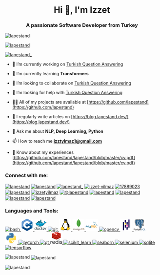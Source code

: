 <h1 align="center">Hi 👋, I'm Izzet</h1>
<h3 align="center">A passionate Software Developer from Turkey</h3>

<p align="left"> <img src="https://komarev.com/ghpvc/?username=lapestand&label=Profile%20views&color=0e75b6&style=flat" alt="lapestand" /> </p>

<p align="left"> <a href="https://github.com/ryo-ma/github-profile-trophy"><img src="https://github-profile-trophy.vercel.app/?username=lapestand" alt="lapestand" /></a> </p>

<p align="left"> <a href="https://twitter.com/lapestand_" target="blank"><img src="https://img.shields.io/twitter/follow/lapestand_?logo=twitter&style=for-the-badge" alt="lapestand_" /></a> </p>

- 🔭 I’m currently working on [Turkish Question Answering](https://github.com/lapestand/tqa)

- 🌱 I’m currently learning **Transformers**

- 👯 I’m looking to collaborate on [Turkish Question Answering](https://github.com/lapestand/tqa)

- 🤝 I’m looking for help with [Turkish Question Answering](https://github.com/lapestand/tqa)

- 👨‍💻 All of my projects are available at [https://github.com/lapestand](https://github.com/lapestand)

- 📝 I regularly write articles on [https://blog.lapestand.dev/](https://blog.lapestand.dev/)

- 💬 Ask me about **NLP, Deep Learning, Python**

- 📫 How to reach me **izztylmaz1@gmail.com**

- 📄 Know about my experiences [https://github.com/lapestand/lapestand/blob/master/cv.pdf](https://github.com/lapestand/lapestand/blob/master/cv.pdf)

<h3 align="left">Connect with me:</h3>
<p align="left">
<a href="https://codepen.io/lapestand" target="blank"><img align="center" src="https://raw.githubusercontent.com/rahuldkjain/github-profile-readme-generator/master/src/images/icons/Social/codepen.svg" alt="lapestand" height="30" width="40" /></a>
<a href="https://dev.to/lapestand" target="blank"><img align="center" src="https://raw.githubusercontent.com/rahuldkjain/github-profile-readme-generator/master/src/images/icons/Social/devto.svg" alt="lapestand" height="30" width="40" /></a>
<a href="https://twitter.com/lapestand_" target="blank"><img align="center" src="https://raw.githubusercontent.com/rahuldkjain/github-profile-readme-generator/master/src/images/icons/Social/twitter.svg" alt="lapestand_" height="30" width="40" /></a>
<a href="https://linkedin.com/in/izzet-yilmaz" target="blank"><img align="center" src="https://raw.githubusercontent.com/rahuldkjain/github-profile-readme-generator/master/src/images/icons/Social/linked-in-alt.svg" alt="izzet-yilmaz" height="30" width="40" /></a>
<a href="https://stackoverflow.com/users/17889023" target="blank"><img align="center" src="https://raw.githubusercontent.com/rahuldkjain/github-profile-readme-generator/master/src/images/icons/Social/stack-overflow.svg" alt="17889023" height="30" width="40" /></a>
<a href="https://codesandbox.com/lapestand" target="blank"><img align="center" src="https://raw.githubusercontent.com/rahuldkjain/github-profile-readme-generator/master/src/images/icons/Social/codesandbox.svg" alt="lapestand" height="30" width="40" /></a>
<a href="https://kaggle.com/izzetyilmaz" target="blank"><img align="center" src="https://raw.githubusercontent.com/rahuldkjain/github-profile-readme-generator/master/src/images/icons/Social/kaggle.svg" alt="izzetyilmaz" height="30" width="40" /></a>
<a href="https://medium.com/@lapestand" target="blank"><img align="center" src="https://raw.githubusercontent.com/rahuldkjain/github-profile-readme-generator/master/src/images/icons/Social/medium.svg" alt="@lapestand" height="30" width="40" /></a>
<a href="https://www.codechef.com/users/lapestand" target="blank"><img align="center" src="https://cdn.jsdelivr.net/npm/simple-icons@3.1.0/icons/codechef.svg" alt="lapestand" height="30" width="40" /></a>
<a href="https://www.hackerrank.com/lapestand" target="blank"><img align="center" src="https://raw.githubusercontent.com/rahuldkjain/github-profile-readme-generator/master/src/images/icons/Social/hackerrank.svg" alt="lapestand" height="30" width="40" /></a>
<a href="https://codeforces.com/profile/lapestand" target="blank"><img align="center" src="https://raw.githubusercontent.com/rahuldkjain/github-profile-readme-generator/master/src/images/icons/Social/codeforces.svg" alt="lapestand" height="30" width="40" /></a>
<a href="https://www.leetcode.com/lapestand" target="blank"><img align="center" src="https://raw.githubusercontent.com/rahuldkjain/github-profile-readme-generator/master/src/images/icons/Social/leet-code.svg" alt="lapestand" height="30" width="40" /></a>
</p>

<h3 align="left">Languages and Tools:</h3>
<p align="left"> <a href="https://www.gnu.org/software/bash/" target="_blank" rel="noreferrer"> <img src="https://www.vectorlogo.zone/logos/gnu_bash/gnu_bash-icon.svg" alt="bash" width="40" height="40"/> </a> <a href="https://www.w3schools.com/cpp/" target="_blank" rel="noreferrer"> <img src="https://raw.githubusercontent.com/devicons/devicon/master/icons/cplusplus/cplusplus-original.svg" alt="cplusplus" width="40" height="40"/> </a> <a href="https://www.docker.com/" target="_blank" rel="noreferrer"> <img src="https://raw.githubusercontent.com/devicons/devicon/master/icons/docker/docker-original-wordmark.svg" alt="docker" width="40" height="40"/> </a> <a href="https://git-scm.com/" target="_blank" rel="noreferrer"> <img src="https://www.vectorlogo.zone/logos/git-scm/git-scm-icon.svg" alt="git" width="40" height="40"/> </a> <a href="https://www.linux.org/" target="_blank" rel="noreferrer"> <img src="https://raw.githubusercontent.com/devicons/devicon/master/icons/linux/linux-original.svg" alt="linux" width="40" height="40"/> </a> <a href="https://www.mongodb.com/" target="_blank" rel="noreferrer"> <img src="https://raw.githubusercontent.com/devicons/devicon/master/icons/mongodb/mongodb-original-wordmark.svg" alt="mongodb" width="40" height="40"/> </a> <a href="https://www.mysql.com/" target="_blank" rel="noreferrer"> <img src="https://raw.githubusercontent.com/devicons/devicon/master/icons/mysql/mysql-original-wordmark.svg" alt="mysql" width="40" height="40"/> </a> <a href="https://opencv.org/" target="_blank" rel="noreferrer"> <img src="https://www.vectorlogo.zone/logos/opencv/opencv-icon.svg" alt="opencv" width="40" height="40"/> </a> <a href="https://pandas.pydata.org/" target="_blank" rel="noreferrer"> <img src="https://raw.githubusercontent.com/devicons/devicon/2ae2a900d2f041da66e950e4d48052658d850630/icons/pandas/pandas-original.svg" alt="pandas" width="40" height="40"/> </a> <a href="https://www.postgresql.org" target="_blank" rel="noreferrer"> <img src="https://raw.githubusercontent.com/devicons/devicon/master/icons/postgresql/postgresql-original-wordmark.svg" alt="postgresql" width="40" height="40"/> </a> <a href="https://www.python.org" target="_blank" rel="noreferrer"> <img src="https://raw.githubusercontent.com/devicons/devicon/master/icons/python/python-original.svg" alt="python" width="40" height="40"/> </a> <a href="https://pytorch.org/" target="_blank" rel="noreferrer"> <img src="https://www.vectorlogo.zone/logos/pytorch/pytorch-icon.svg" alt="pytorch" width="40" height="40"/> </a> <a href="https://www.qt.io/" target="_blank" rel="noreferrer"> <img src="https://upload.wikimedia.org/wikipedia/commons/0/0b/Qt_logo_2016.svg" alt="qt" width="40" height="40"/> </a> <a href="https://redis.io" target="_blank" rel="noreferrer"> <img src="https://raw.githubusercontent.com/devicons/devicon/master/icons/redis/redis-original-wordmark.svg" alt="redis" width="40" height="40"/> </a> <a href="https://scikit-learn.org/" target="_blank" rel="noreferrer"> <img src="https://upload.wikimedia.org/wikipedia/commons/0/05/Scikit_learn_logo_small.svg" alt="scikit_learn" width="40" height="40"/> </a> <a href="https://seaborn.pydata.org/" target="_blank" rel="noreferrer"> <img src="https://seaborn.pydata.org/_images/logo-mark-lightbg.svg" alt="seaborn" width="40" height="40"/> </a> <a href="https://www.selenium.dev" target="_blank" rel="noreferrer"> <img src="https://raw.githubusercontent.com/detain/svg-logos/780f25886640cef088af994181646db2f6b1a3f8/svg/selenium-logo.svg" alt="selenium" width="40" height="40"/> </a> <a href="https://www.sqlite.org/" target="_blank" rel="noreferrer"> <img src="https://www.vectorlogo.zone/logos/sqlite/sqlite-icon.svg" alt="sqlite" width="40" height="40"/> </a> <a href="https://www.tensorflow.org" target="_blank" rel="noreferrer"> <img src="https://www.vectorlogo.zone/logos/tensorflow/tensorflow-icon.svg" alt="tensorflow" width="40" height="40"/> </a> </p>

<p><img align="left" src="https://github-readme-stats.vercel.app/api/top-langs?username=lapestand&show_icons=true&locale=en&layout=compact" alt="lapestand" /></p>

<p>&nbsp;<img align="center" src="https://github-readme-stats.vercel.app/api?username=lapestand&show_icons=true&locale=en" alt="lapestand" /></p>

<p><img align="center" src="https://github-readme-streak-stats.herokuapp.com/?user=lapestand&" alt="lapestand" /></p>
